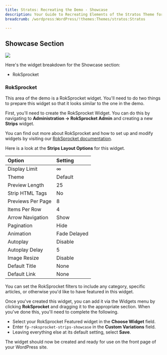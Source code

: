 ```yaml
---
title: Stratos: Recreating the Demo - Showcase
description: Your Guide to Recreating Elements of the Stratos Theme for WordPress
breadcrumb: /wordpress:WordPress/!themes:Themes/stratos:Stratos

---
```


Showcase Section
-----

![][demo]

Here's the widget breakdown for the Showcase section:

* RokSprocket

### RokSprocket

This area of the demo is a RokSprocket widget. You'll need to do two things to prepare this widget so that it looks similar to the one in the demo.

First, you'll need to create the RokSprocket Widget. You can do this by navigating to **Administration -> RokSprocket Admin** and creating a new **Strips** widget. 

You can find out more about RokSprocket and how to set up and modify widgets by visiting our [RokSprocket documentation][roksprocket].

Here is a look at the **Strips Layout Options** for this widget.

| Option            |      Setting |  
| :---------------- | :----------- |  
| Display Limit     |            ∞ |  
| Theme             |      Default |  
| Preview Length    |           25 |  
| Strip HTML Tags   |           No |  
| Previews Per Page |            8 |
| Items Per Row     |            4 |
| Arrow Navigation  |         Show |  
| Pagination        |         Hide |  
| Animation         | Fade Delayed |  
| Autoplay          |      Disable |  
| Autoplay Delay    |            5 |  
| Image Resize      |      Disable |  
| Default Title     |         None | 
| Default Link      |         None |

You can set the RokSprocket filters to include any category, specific articles, or otherwise you'd like to have featured in this widget.

Once you've created this widget, you can add it via the Widgets menu by clicking **RokSprocket** and dragging it to the appropriate section. When you've done this, you'll need to complete the following.

* Select your RokSprocket Featured widget in the **Choose Widget** field.
* Enter `fp-roksprocket-strips-showcase` in the **Custom Variations** field.
* Leaving everything else at its default setting, select **Save**.

The widget should now be created and ready for use on the front page of your WordPress site.

[demo]: assets/demo_2.jpeg
[roksprocket]: ../../plugins/roksprocket/